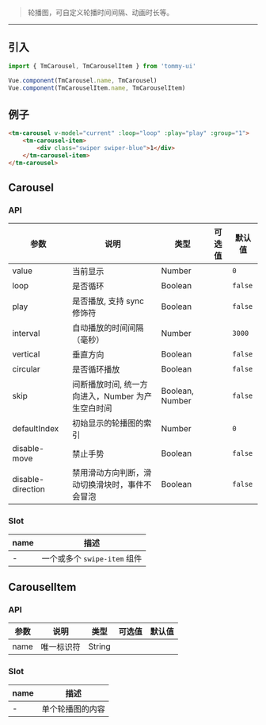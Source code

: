 > 轮播图，可自定义轮播时间间隔、动画时长等。

-------------

## 引入

```javascript
import { TmCarousel, TmCarouselItem } from 'tommy-ui'

Vue.component(TmCarousel.name, TmCarousel)
Vue.component(TmCarouselItem.name, TmCarouselItem)
```

## 例子

```html
<tm-carousel v-model="current" :loop="loop" :play="play" :group="1">
    <tm-carousel-item>
        <div class="swiper swiper-blue">1</div>
    </tm-carousel-item>
</tm-carousel>
```

## Carousel

### API
| 参数 | 说明 | 类型 | 可选值 | 默认值 |
|------|-------|---------|-------|--------|
| value | 当前显示 | Number | | `0` |
| loop | 是否循环 | Boolean | | `false` |
| play | 是否播放, 支持 sync 修饰符 | Boolean | | `false` |
| interval | 自动播放的时间间隔（毫秒） | Number | | `3000` |
| vertical | 垂直方向 | Boolean | | `false` |
| circular | 是否循环播放 | Boolean | | `false` |
| skip | 间断播放时间, 统一方向进入，Number 为产生空白时间 | Boolean, Number | | `false` |
| defaultIndex | 初始显示的轮播图的索引 | Number | | `0` |
| disable-move | 禁止手势 | Boolean | | `false` |
| disable-direction | 禁用滑动方向判断，滑动切换滑块时，事件不会冒泡 | Boolean | | `false` |

### Slot

| name | 描述 |
|------|--------|
| - | 一个或多个 `swipe-item` 组件 |

## CarouselItem

### API

| 参数 | 说明 | 类型 | 可选值 | 默认值 |
|------|-------|---------|-------|--------|
| name | 唯一标识符 | String | | |

### Slot

| name | 描述 |
|------|--------|
| - | 单个轮播图的内容 |
